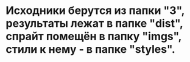 # Исходники берутся из папки "3", результаты лежат в папке "dist", спрайт помещён в папку "imgs", стили к нему - в папке "styles".
